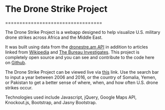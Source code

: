# The Drone Strike Project
==================================

The Drone Strike Project is a webapp designed to help visualize U.S. military drone strikes across Africa and the Middle East.

 It was built using data from the [dronestre.am API](http://dronestre.am") in addition to articles linked from [Wikipedia](https://www.wikipedia.org) and [The Bureau Investigates](https://www.thebureauinvestigates.com/). This project is completely open source and you can see and contribute to the code here on [Github](https://github.com/eyal352/Drone-Maps-Project).

The Drone Strike Project can be viewed live via [this](http://www.eyalchistik.com/Drone-Maps-Project/) link.
Use the search bar to input a year between 2006 and 2016, or the country of Somalia, Yemen, or Pakistan to get a better sense of where, when, and how often U.S. drone strikes occur.

Technologies used include Javascript, jQuery, Google Maps API, Knockout.js, Bootstrap, and Jasny Bootstrap.